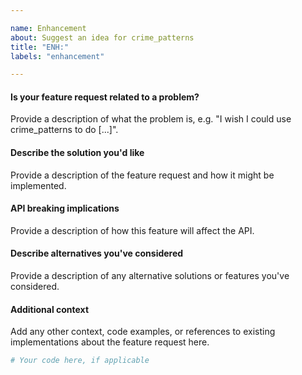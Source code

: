 ```yaml
---

name: Enhancement
about: Suggest an idea for crime_patterns
title: "ENH:"
labels: "enhancement"

---
```


#### Is your feature request related to a problem?

Provide a description of what the problem is, e.g. "I wish I could use
crime_patterns to do [...]".

#### Describe the solution you'd like

Provide a description of the feature request and how it might be implemented.

#### API breaking implications

Provide a description of how this feature will affect the API.

#### Describe alternatives you've considered

Provide a description of any alternative solutions or features you've considered.

#### Additional context

Add any other context, code examples, or references to existing implementations about
the feature request here.

```python
# Your code here, if applicable
```
